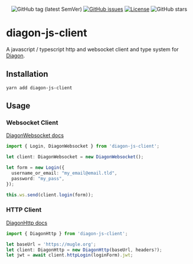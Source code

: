 <div align="center">

![GitHub tag (latest SemVer)](https://img.shields.io/github/tag/mugleproject/diagon-js-client.svg)
[![GitHub issues](https://img.shields.io/github/issues-raw/mugleproject/diagon-js-client.svg)](https://github.com/mugleproject/diagon-js-client/issues)
[![License](https://img.shields.io/github/license/mugleproject/diagon-js-client.svg)](LICENSE)
![GitHub stars](https://img.shields.io/github/stars/mugleproject/diagon-js-client?style=social)
</div>

# diagon-js-client

A javascript / typescript http and websocket client and type system for [Diagon](https://github.com/mugleproject/diagon).

## Installation

`yarn add diagon-js-client`

## Usage

### Websocket Client

[DiagonWebsocket docs](https://mugle.org/api/classes/DiagonWebsocket.html)

```ts
import { Login, DiagonWebsocket } from 'diagon-js-client';

let client: DiagonWebsocket = new DiagonWebsocket();

let form = new Login({
  username_or_email: "my_email@email.tld",
  password: "my_pass",
});

this.ws.send(client.login(form));
```

### HTTP Client

[DiagonHttp docs](https://mugle.org/api/classes/DiagonHttp.html)

```ts
import { DiagonHttp } from 'diagon-js-client';

let baseUrl = 'https://mugle.org';
let client: DiagonHttp = new DiagonHttp(baseUrl, headers?);
let jwt = await client.httpLogin(loginForm).jwt;
```
